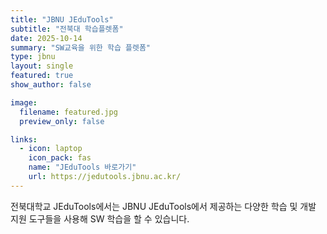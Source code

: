 ```yaml
---
title: "JBNU JEduTools"
subtitle: "전북대 학습플렛폼"
date: 2025-10-14
summary: "SW교육을 위한 학습 플렛폼"
type: jbnu
layout: single
featured: true
show_author: false

image:
  filename: featured.jpg
  preview_only: false

links:
  - icon: laptop
    icon_pack: fas
    name: "JEduTools 바로가기"
    url: https://jedutools.jbnu.ac.kr/
---
```

전북대학교 JEduTools에서는 JBNU JEduTools에서 제공하는 다양한 학습 및 개발 지원 도구들을 사용해 SW 학습을 할 수 있습니다.

